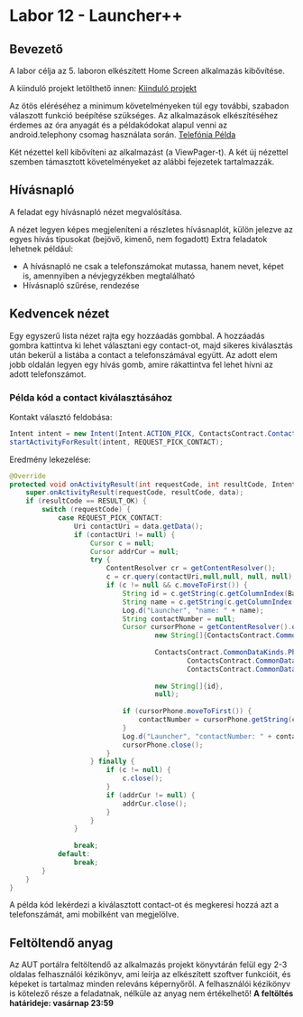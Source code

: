 # Labor 12 - Launcher++

## Bevezető

A labor célja az 5. laboron elkészített Home Screen alkalmazás kibővítése.

A kiinduló projekt letölthető innen: [Kiinduló projekt](./assets/LauncherLabor_uptodate.zip) 

Az ötös eléréséhez a minimum követelményeken túl egy további, szabadon válaszott funkció beépítése szükséges. Az alkalmazások elkészítéséhez érdemes az óra anyagát és a példakódokat alapul venni az android.telephony csomag használata során.
[Telefónia Példa](./assets/TelefoniaPelda.zip) 

Két nézettel kell kibővíteni az alkalmazást (a ViewPager-t). A két új nézettel szemben támasztott követelményeket az alábbi fejezetek tartalmazzák.

## Hívásnapló

A feladat egy hívásnapló nézet megvalósítása.

A nézet legyen képes megjeleníteni a részletes hívásnaplót, külön jelezve az egyes hívás típusokat (bejövő, kimenő, nem fogadott)
Extra feladatok lehetnek például:

*   A hívásnapló ne csak a telefonszámokat mutassa, hanem nevet, képet is, amennyiben a névjegyzékben megtalálható
*   Hívásnapló szűrése, rendezése

## Kedvencek nézet

Egy egyszerű lista nézet rajta egy hozzáadás gombbal. A hozzáadás gombra kattintva ki lehet választani egy contact-ot, majd sikeres kiválasztás után bekerül a listába a contact a telefonszámával együtt. Az adott elem jobb oldalán legyen egy hívás gomb, amire rákattintva fel lehet hívni az adott telefonszámot.

### Példa kód a contact kiválasztásához

Kontakt választó feldobása:

```java	
Intent intent = new Intent(Intent.ACTION_PICK, ContactsContract.Contacts.CONTENT_URI);
startActivityForResult(intent, REQUEST_PICK_CONTACT);
```

Eredmény lekezelése:

```java		
@Override
protected void onActivityResult(int requestCode, int resultCode, Intent data) {
    super.onActivityResult(requestCode, resultCode, data);
    if (resultCode == RESULT_OK) {
        switch (requestCode) {
            case REQUEST_PICK_CONTACT:
                Uri contactUri = data.getData();
                if (contactUri != null) {
                    Cursor c = null;
                    Cursor addrCur = null;
                    try {
                        ContentResolver cr = getContentResolver();
                        c = cr.query(contactUri,null,null, null, null);
                        if (c != null && c.moveToFirst()) {
                            String id = c.getString(c.getColumnIndex(BaseColumns._ID));
                            String name = c.getString(c.getColumnIndex(ContactsContract.Contacts.DISPLAY_NAME));
                            Log.d("Launcher", "name: " + name);
                            String contactNumber = null;
                            Cursor cursorPhone = getContentResolver().query(ContactsContract.CommonDataKinds.Phone.CONTENT_URI,
                                    new String[]{ContactsContract.CommonDataKinds.Phone.NUMBER},
 
                                    ContactsContract.CommonDataKinds.Phone.CONTACT_ID + " = ? AND " +
                                            ContactsContract.CommonDataKinds.Phone.TYPE + " = " +
                                            ContactsContract.CommonDataKinds.Phone.TYPE_MOBILE,
 
                                    new String[]{id},
                                    null);
 
                            if (cursorPhone.moveToFirst()) {
                                contactNumber = cursorPhone.getString(cursorPhone.getColumnIndex(ContactsContract.CommonDataKinds.Phone.NUMBER));
                            }
                            Log.d("Launcher", "contactNumber: " + contactNumber);
                            cursorPhone.close();
                        }
                    } finally {
                        if (c != null) {
                            c.close();
                        }
                        if (addrCur != null) {
                            addrCur.close();
                        }
                    }
                }
 
                break;
            default:
                break;
        }
    }
}
```

A példa kód lekérdezi a kiválasztott contact-ot és megkeresi hozzá azt a telefonszámát, ami mobilként van megjelölve.

## Feltöltendő anyag

Az AUT portálra feltöltendő az alkalmazás projekt könyvtárán felül egy 2-3 oldalas felhasználói kézikönyv, ami leírja az elkészített szoftver funkcióit, és képeket is tartalmaz minden releváns képernyőről. A felhasználói kézikönyv is kötelező része a feladatnak, nélküle az anyag nem értékelhető!
**A feltöltés határideje: vasárnap 23:59**
